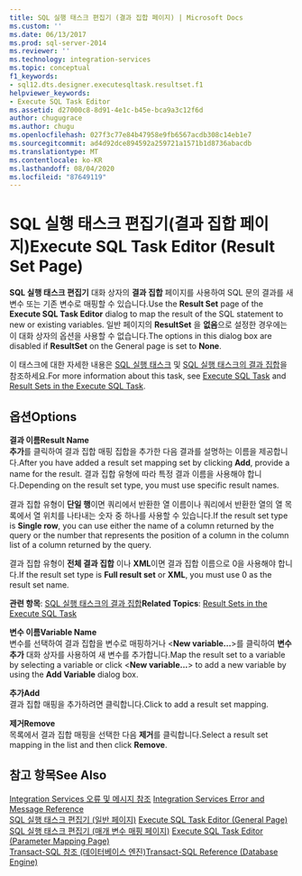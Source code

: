 ```yaml
---
title: SQL 실행 태스크 편집기 (결과 집합 페이지) | Microsoft Docs
ms.custom: ''
ms.date: 06/13/2017
ms.prod: sql-server-2014
ms.reviewer: ''
ms.technology: integration-services
ms.topic: conceptual
f1_keywords:
- sql12.dts.designer.executesqltask.resultset.f1
helpviewer_keywords:
- Execute SQL Task Editor
ms.assetid: d27000c8-8d91-4e1c-b45e-bca9a3c12f6d
author: chugugrace
ms.author: chugu
ms.openlocfilehash: 027f3c77e84b47958e9fb6567acdb308c14eb1e7
ms.sourcegitcommit: ad4d92dce894592a259721a1571b1d8736abacdb
ms.translationtype: MT
ms.contentlocale: ko-KR
ms.lasthandoff: 08/04/2020
ms.locfileid: "87649119"
---
```

# <a name="execute-sql-task-editor-result-set-page"></a><span data-ttu-id="b022a-102">SQL 실행 태스크 편집기(결과 집합 페이지)</span><span class="sxs-lookup"><span data-stu-id="b022a-102">Execute SQL Task Editor (Result Set Page)</span></span>
  <span data-ttu-id="b022a-103">**SQL 실행 태스크 편집기** 대화 상자의 **결과 집합** 페이지를 사용하여 SQL 문의 결과를 새 변수 또는 기존 변수로 매핑할 수 있습니다.</span><span class="sxs-lookup"><span data-stu-id="b022a-103">Use the **Result Set** page of the **Execute SQL Task Editor** dialog to map the result of the SQL statement to new or existing variables.</span></span> <span data-ttu-id="b022a-104">일반 페이지의 **ResultSet** 을 **없음**으로 설정한 경우에는 이 대화 상자의 옵션을 사용할 수 없습니다.</span><span class="sxs-lookup"><span data-stu-id="b022a-104">The options in this dialog box are disabled if **ResultSet** on the General page is set to **None**.</span></span>  
  
 <span data-ttu-id="b022a-105">이 태스크에 대한 자세한 내용은 [SQL 실행 태스크](control-flow/execute-sql-task.md) 및 [SQL 실행 태스크의 결과 집합](../../2014/integration-services/result-sets-in-the-execute-sql-task.md)을 참조하세요.</span><span class="sxs-lookup"><span data-stu-id="b022a-105">For more information about this task, see [Execute SQL Task](control-flow/execute-sql-task.md) and [Result Sets in the Execute SQL Task](../../2014/integration-services/result-sets-in-the-execute-sql-task.md).</span></span>  
  
## <a name="options"></a><span data-ttu-id="b022a-106">옵션</span><span class="sxs-lookup"><span data-stu-id="b022a-106">Options</span></span>  
 <span data-ttu-id="b022a-107">**결과 이름**</span><span class="sxs-lookup"><span data-stu-id="b022a-107">**Result Name**</span></span>  
 <span data-ttu-id="b022a-108">**추가**를 클릭하여 결과 집합 매핑 집합을 추가한 다음 결과를 설명하는 이름을 제공합니다.</span><span class="sxs-lookup"><span data-stu-id="b022a-108">After you have added a result set mapping set by clicking **Add**, provide a name for the result.</span></span> <span data-ttu-id="b022a-109">결과 집합 유형에 따라 특정 결과 이름을 사용해야 합니다.</span><span class="sxs-lookup"><span data-stu-id="b022a-109">Depending on the result set type, you must use specific result names.</span></span>  
  
 <span data-ttu-id="b022a-110">결과 집합 유형이 **단일 행**이면 쿼리에서 반환한 열 이름이나 쿼리에서 반환한 열의 열 목록에서 열 위치를 나타내는 숫자 중 하나를 사용할 수 있습니다.</span><span class="sxs-lookup"><span data-stu-id="b022a-110">If the result set type is **Single row**, you can use either the name of a column returned by the query or the number that represents the position of a column in the column list of a column returned by the query.</span></span>  
  
 <span data-ttu-id="b022a-111">결과 집합 유형이 **전체 결과 집합** 이나 **XML**이면 결과 집합 이름으로 0을 사용해야 합니다.</span><span class="sxs-lookup"><span data-stu-id="b022a-111">If the result set type is **Full result set** or **XML**, you must use 0 as the result set name.</span></span>  
  
 <span data-ttu-id="b022a-112">**관련 항목**: [SQL 실행 태스크의 결과 집합](../../2014/integration-services/result-sets-in-the-execute-sql-task.md)</span><span class="sxs-lookup"><span data-stu-id="b022a-112">**Related Topics**: [Result Sets in the Execute SQL Task](../../2014/integration-services/result-sets-in-the-execute-sql-task.md)</span></span>  
  
 <span data-ttu-id="b022a-113">**변수 이름**</span><span class="sxs-lookup"><span data-stu-id="b022a-113">**Variable Name**</span></span>  
 <span data-ttu-id="b022a-114">변수를 선택하여 결과 집합을 변수로 매핑하거나 \<**New variable...**>를 클릭하여 **변수 추가** 대화 상자를 사용하여 새 변수를 추가합니다.</span><span class="sxs-lookup"><span data-stu-id="b022a-114">Map the result set to a variable by selecting a variable or click \<**New variable...**> to add a new variable by using the **Add Variable** dialog box.</span></span>  
  
 <span data-ttu-id="b022a-115">**추가**</span><span class="sxs-lookup"><span data-stu-id="b022a-115">**Add**</span></span>  
 <span data-ttu-id="b022a-116">결과 집합 매핑을 추가하려면 클릭합니다.</span><span class="sxs-lookup"><span data-stu-id="b022a-116">Click to add a result set mapping.</span></span>  
  
 <span data-ttu-id="b022a-117">**제거**</span><span class="sxs-lookup"><span data-stu-id="b022a-117">**Remove**</span></span>  
 <span data-ttu-id="b022a-118">목록에서 결과 집합 매핑을 선택한 다음 **제거**를 클릭합니다.</span><span class="sxs-lookup"><span data-stu-id="b022a-118">Select a result set mapping in the list and then click **Remove**.</span></span>  
  
## <a name="see-also"></a><span data-ttu-id="b022a-119">참고 항목</span><span class="sxs-lookup"><span data-stu-id="b022a-119">See Also</span></span>  
 <span data-ttu-id="b022a-120">[Integration Services 오류 및 메시지 참조](../../2014/integration-services/integration-services-error-and-message-reference.md) </span><span class="sxs-lookup"><span data-stu-id="b022a-120">[Integration Services Error and Message Reference](../../2014/integration-services/integration-services-error-and-message-reference.md) </span></span>  
 <span data-ttu-id="b022a-121">[SQL 실행 태스크 편집기 &#40;일반 페이지&#41;](general-page-of-integration-services-designers-options.md) </span><span class="sxs-lookup"><span data-stu-id="b022a-121">[Execute SQL Task Editor &#40;General Page&#41;](general-page-of-integration-services-designers-options.md) </span></span>  
 <span data-ttu-id="b022a-122">[SQL 실행 태스크 편집기 &#40;매개 변수 매핑 페이지&#41;](../../2014/integration-services/execute-sql-task-editor-parameter-mapping-page.md) </span><span class="sxs-lookup"><span data-stu-id="b022a-122">[Execute SQL Task Editor &#40;Parameter Mapping Page&#41;](../../2014/integration-services/execute-sql-task-editor-parameter-mapping-page.md) </span></span>  
 [<span data-ttu-id="b022a-123">Transact-SQL 참조 &#40;데이터베이스 엔진&#41;</span><span class="sxs-lookup"><span data-stu-id="b022a-123">Transact-SQL Reference &#40;Database Engine&#41;</span></span>](/sql/t-sql/language-reference)  
  
  
